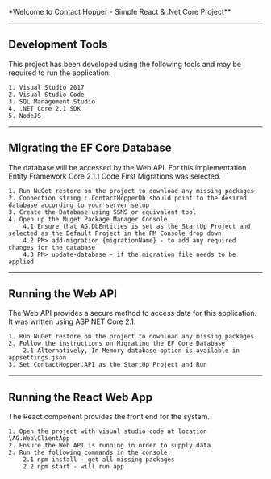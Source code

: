 \*Welcome to Contact Hopper - Simple React & .Net Core Project\*\*

---

## Development Tools

This project has been developed using the following tools and may be required to run the application:

    1. Visual Studio 2017
    2. Visual Studio Code
    3. SQL Management Studio
    4. .NET Core 2.1 SDK
    5. NodeJS

---

## Migrating the EF Core Database

The database will be accessed by the Web API. For this implementation Entity Framework Core 2.1.1 Code First Migrations was selected.

    1. Run NuGet restore on the project to download any missing packages
    2. Connection string : ContactHopperDb should point to the desired database according to your server setup
    3. Create the Database using SSMS or equivalent tool
    4. Open up the Nuget Package Manager Console
    	4.1 Ensure that AG.DbEntities is set as the StartUp Project and selected as the Default Project in the PM Console drop down
    	4.2 PM> add-migration {migrationName} - to add any required changes for the database
    	4.3 PM> update-database - if the migration file needs to be applied

---

## Running the Web API

The Web API provides a secure method to access data for this application. It was written using ASP.NET Core 2.1.

    1. Run NuGet restore on the project to download any missing packages
    2. Follow the instructions on Migrating the EF Core Database
        2.1 Alternatively, In Memory database option is available in appsettings.json
    3. Set ContactHopper.API as the StartUp Project and Run

---

## Running the React Web App

The React component provides the front end for the system.

    1. Open the project with visual studio code at location \AG.Web\ClientApp
    2. Ensure the Web API is running in order to supply data
    2. Run the following commands in the console:
    	2.1 npm install - get all missing packages
    	2.2 npm start - will run app
